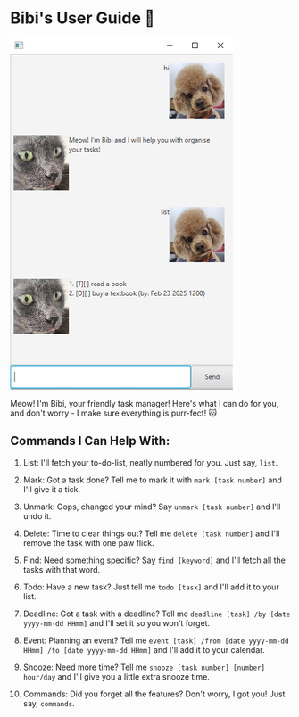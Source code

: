 # Bibi's User Guide 🐾
![Bibi Bot](Ui.png.PNG)

Meow! I'm Bibi, your friendly task manager! Here's what I can do for you, and don't worry - I make sure everything is purr-fect! 🐱

## Commands I Can Help With:
1. List: I'll fetch your to-do-list, neatly numbered for you. Just say, ```list```.
   
2. Mark: Got a task done? Tell me to mark it with ```mark [task number]``` and I'll give it a tick.
   
3. Unmark: Oops, changed your mind? Say ```unmark [task number]``` and I'll undo it.
   
4. Delete: Time to clear things out? Tell me ```delete [task number]``` and I'll remove the task with one paw flick.
   
5. Find: Need something specific? Say ```find [keyword]``` and I'll fetch all the tasks with that word.
   
6. Todo: Have a new task? Just tell me ```todo [task]``` and I'll add it to your list.
    
7. Deadline: Got a task with a deadline? Tell me ```deadline [task] /by [date yyyy-mm-dd HHmm]``` and I'll set it so you won't forget.

8. Event: Planning an event? Tell me ```event [task] /from [date yyyy-mm-dd HHmm] /to [date yyyy-mm-dd HHmm]``` and I'll add it to your calendar.

9. Snooze: Need more time? Tell me ```snooze [task number] [number] hour/day``` and I'll give you a little extra snooze time.
    
10. Commands: Did you forget all the features? Don't worry, I got you! Just say, ```commands```.
    
